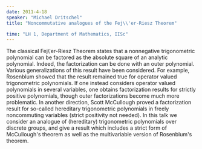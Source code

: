 ```yaml
---
date: 2011-4-18
speaker: "Michael Dritschel"
title: "Noncommutative analogues of the Fej\\'er-Riesz Theorem"

time: "LH 1, Department of Mathematics, IISc"
---
```

The classical Fej\\'er-Riesz Theorem states that a nonnegative
trigonometric polynomial can be factored as the absolute square of an
analytic polynomial.  Indeed, the factorization can be done with an
outer polynomial.  Various generalizations of this result have been
considered.  For example, Rosenblum showed that the result remained true
for operator valued trigonometric polynomials.  If one instead considers
operator valued polynomials in several variables, one obtains
factorization results for strictly positive polynomials, though
outer factorizations become much more problematic.  In another
direction, Scott McCullough proved a factorization result for so-called
hereditary trigonometric polynomials in freely noncommuting variables
(strict positivity not needed).  In this talk we consider an analogue of
(hereditary) trigonometric polynomials over discrete groups, and give a
result which includes a strict form of McCullough's theorem as well as
the multivariable version of Rosenblum's theorem.
